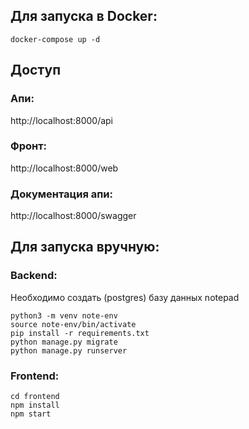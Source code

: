 ## Для запуска в Docker:
```
docker-compose up -d
```
## Доступ
### Апи:
http://localhost:8000/api
### Фронт:
http://localhost:8000/web
### Документация апи:
http://localhost:8000/swagger

## Для запуска вручную:
### Backend:
Необходимо создать (postgres) базу данных notepad
```
python3 -m venv note-env
source note-env/bin/activate
pip install -r requirements.txt
python manage.py migrate
python manage.py runserver
```

### Frontend:
```
cd frontend
npm install
npm start
```